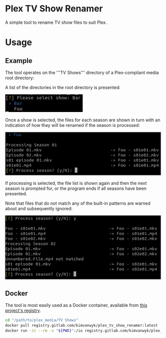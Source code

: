 # Plex TV Show Renamer

A simple tool to rename TV show files to suit Plex.

# Usage

## Example
The tool operates on the '''TV Shows''' directory of a Plex-compliant media root directory:

A list of the directories in the root directory is presented:

![01_select_show.png](__readme_images/01_select_show.png)

Once a show is selected, the files for each season are shown in turn with an indication of how they will be renamed if the season is processed:

![02_process_query.png](__readme_images/02_process_query.png)

If processing is selected, the file list is shown again and then the next season is prompted for, or the program ends if all seasons have been presented.

Note that files that do not match any of the built-in patterns are warned about and subsequently ignored:

![03_processed.png](__readme_images/03_processed.png)

## Docker

The tool is most easily used as a Docker container, available from [this project's registry](https://gitlab.com/kimvanwyk/plex_tv_show_renamer/container_registry).

```bash
cd "/path/to/plex_media/TV Shows"
docker pull registry.gitlab.com/kimvanwyk/plex_tv_show_renamer:latest
docker run -it --rm -v "${PWD}":/io registry.gitlab.com/kimvanwyk/plex_tv_show_renamer:latest
```
